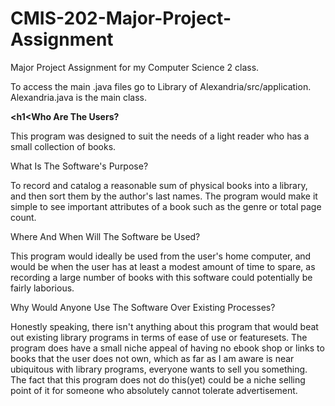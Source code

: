 # CMIS-202-Major-Project-Assignment
Major Project Assignment for my Computer Science 2 class.


To access the main .java files go to Library of Alexandria/src/application. Alexandria.java is the main class.

<b><h1<Who Are The Users?</h1></b>

  This program was designed to suit the needs of a light reader who has a small collection of books.
  
What Is The Software's Purpose?

  To record and catalog a reasonable sum of physical books into a library, and then sort them by the author's last names. The program would make it simple to see 
  important attributes of a book such as the genre or total page count.

Where And When Will The Software be Used?  

  This program would ideally be used from the user's home computer, and would be when the user has at least a modest amount of time to spare, as recording a large 
  number of books with this software could potentially be fairly laborious.

Why Would Anyone Use The Software Over Existing Processes?

  Honestly speaking, there isn't anything about this program that would beat out existing library programs in terms of ease of use or featuresets. The program does 
  have a small niche appeal of having no ebook shop or links to books that the user does not own, which as far as I am aware is near ubiquitous with library 
  programs, everyone wants to sell you something. The fact that this program does not do this(yet) could be a niche selling point of it for someone who absolutely 
  cannot tolerate advertisement.
